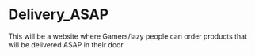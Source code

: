 # Delivery_ASAP
 This will be a website where Gamers/lazy people can order products that will be delivered ASAP in their door
